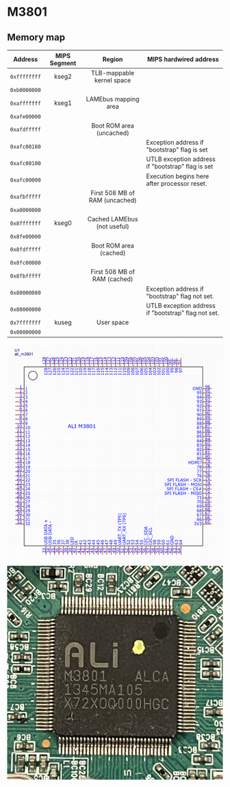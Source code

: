 # M3801

## Memory map
|   Address  | MIPS Segment |             Region             | MIPS hardwired address                              |
|:----------:|:------------:|:------------------------------:|-----------------------------------------------------|
| `0xffffffff` | kseg2        | TLB-mappable kernel space      |                                                     |
| `0xb0000000` |              |                                |                                                     |
| `0xafffffff` | kseg1        | LAMEbus mapping area           |                                                     |
| `0xafe00000` |              |                                |                                                     |
| `0xafdfffff` |              | Boot ROM area (uncached)       |                                                     |
| `0xafc00180` |              |                                | Exception address if "bootstrap" flag is set        |
| `0xafc00100` |              |                                | UTLB exception address if "bootstrap" flag is set   |
| `0xafc00000` |              |                                | Execution begins here after processor reset.        |
| `0xafbfffff` |              | First 508 MB of RAM (uncached) |                                                     |
| `0xa0000000` |              |                                |                                                     |
| `0x8fffffff` | kseg0        | Cached LAMEbus (not useful)    |                                                     |
| `0x8fe00000` |              |                                |                                                     |
| `0x8fdfffff` |              | Boot ROM area (cached)         |                                                     |
| `0x8fc00000` |              |                                |                                                     |
| `0x8fbfffff` |              | First 508 MB of RAM (cached)   |                                                     |
| `0x80000080` |              |                                | Exception address if "bootstrap" flag not set.      |
| `0x80000000` |              |                                | UTLB exception address if "bootstrap" flag not set. |
| `0x7fffffff` | kuseg        | User space                     |                                                     |
| `0x00000000` |              |                                |                                                     |

![pinout](https://github.com/michal4132/ali_sdk/blob/master/docs/pinout_ali_m3801.png)
![pic](https://github.com/michal4132/ali_sdk/blob/master/docs/ali_m3801.jpg)
